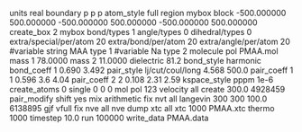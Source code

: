 
units real
boundary p p p
atom_style full
region mybox block -500.000000 500.000000 -500.000000 500.000000 -500.000000 500.000000
create_box 2 mybox bond/types 1 angle/types 0 dihedral/types 0 extra/special/per/atom 20 extra/bond/per/atom 20 extra/angle/per/atom 20
#variable string MAA type 1
#variable Na type 2
molecule pol PMAA.mol
mass 1 78.0000
mass 2 11.0000
dielectric 81.2
bond_style harmonic
bond_coeff 1 0.690 3.492
pair_style lj/cut/coul/long 4.568 500.0
pair_coeff 1 1 0.596 3.6  4.04
pair_coeff 2 2 0.108 2.31 2.59 
kspace_style pppm 1e-6
create_atoms 0 single 0 0 0 mol pol 123
velocity all create 300.0 4928459
pair_modify shift yes mix arithmetic
fix nvt all langevin 300 300 100.0 6138895 gjf vfull
fix nve all nve
dump xtc all xtc 1000 PMAA.xtc 
thermo		1000
timestep 10.0
run		100000
write_data PMAA.data
